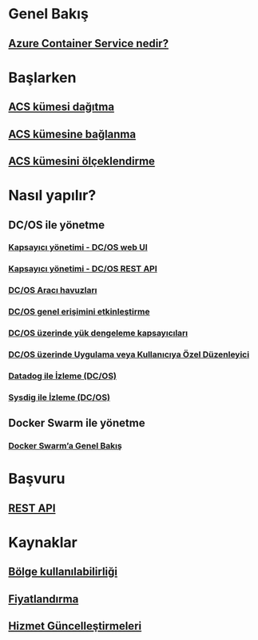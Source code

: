 # Genel Bakış
## [Azure Container Service nedir?](container-service-intro.md)
# Başlarken

## [ACS kümesi dağıtma](container-service-deployment.md)
## [ACS kümesine bağlanma](container-service-connect.md)
## [ACS kümesini ölçeklendirme](container-service-scale.md)

# Nasıl yapılır?

## DC/OS ile yönetme
### [Kapsayıcı yönetimi - DC/OS web UI](container-service-mesos-marathon-ui.md)
### [Kapsayıcı yönetimi - DC/OS REST API](container-service-mesos-marathon-rest.md)
### [DC/OS Aracı havuzları](container-service-dcos-agents.md)
### [DC/OS genel erişimini etkinleştirme](container-service-enable-public-access.md)
### [DC/OS üzerinde yük dengeleme kapsayıcıları](container-service-load-balancing.md)
### [DC/OS üzerinde Uygulama veya Kullanıcıya Özel Düzenleyici](container-service-application-specific-marathon.md)
### [Datadog ile İzleme (DC/OS)](container-service-monitoring.md)
### [Sysdig ile İzleme (DC/OS)](container-service-monitoring-sysdig.md)
## Docker Swarm ile yönetme
### [Docker Swarm’a Genel Bakış](container-service-docker-swarm.md)

# Başvuru
## [REST API](https://docs.microsoft.com/rest/api/compute/containerservices/)

# Kaynaklar
## [Bölge kullanılabilirliği](https://azure.microsoft.com/regions/services/)
## [Fiyatlandırma](https://azure.microsoft.com/pricing/details/container-service/)
## [Hizmet Güncelleştirmeleri](https://azure.microsoft.com/en-us/updates/?product=container-service&updatetype=&platform=)


<!--HONumber=Nov16_HO2-->


